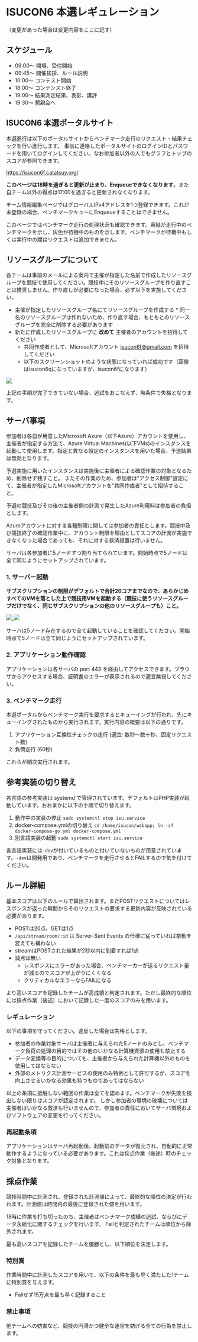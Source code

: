 # ISUCON6 本選レギュレーション

（変更があった場合は変更内容をここに記す）

## スケジュール

  * 09:00～ 開場、受付開始
  * 09:45～ 開催挨拶、ルール説明
  * 10:00～ コンテスト開始
  * 18:00～ コンテンスト終了
  * 19:00～ 結果測定結果、表彰、講評
  * 19:30～ 懇親会へ

## ISUCON6 本選ポータルサイト

本選進行は以下のポータルサイトからベンチマーク走行のリクエスト・結果チェックを行い進行します。
事前に連絡したポータルサイトのログインIDとパスワードを用いてログインしてください。なお参加者以外の人でもグラフとトップのスコアが参照できます。

https://isucon6f.catatsuy.org/

__このページは18時を過ぎると更新が止まり、Enqueueできなくなります__。また自チーム以外の得点は17:00を過ぎると更新されなくなります。

チーム情報編集ページではグローバルIPv4アドレスを1つ登録できます。これが未登録の場合、ベンチマークキューにEnqueueすることはできません。

このページではベンチマーク走行の処理状況も確認できます。黄緑が走行中のベンチマークを示し、灰色が待機中のものを示します。ベンチマークが待機中もしくは実行中の間はリクエストは追加できません。

## リソースグループについて

各チームは事前のメールによる案内で主催が指定した名前で作成したリソースグループを競技で使用してください。競技中にそのリソースグループを作り直すことは推奨しません。作り直しが必要になった場合、必ず以下を実施してください。

  *  主催が指定したリソースグループ名にてリソースグループを作成する
    * 同一名のリソースグループは作れないため、作り直す場合、もともとのリソースグループを完全に削除する必要があります
  * 新たに作成したリソースグループに **改めて** 主催者のアカウントを招待してください
    * 共同作成者として、Microsoftアカウント isucon6f@gmail.com を招待してください
    * 以下のスクリーンショットのような状態になっていれば成功です（画像はisucon6qになっていますが、isucon6fになります）

![](https://i.gyazo.com/34fe6f8dadbe42b67b8516c7dc3d33e4.png)

上記の手順が完了できていない場合、追試をおこなえず、無条件で失格となります。


## サーバ事項

参加者は各自が用意したMicrosoft Azure（以下Azure）アカウントを使用し、主催者が指定する方法で、Azure Virtual Machines(以下VMs)のインスタンスを起動して使用します。指定と異なる設定のインスタンスを用いた場合、予選結果は無効となります。

予選実施に用いたインスタンスは実施後に主催者による確認作業の対象となるため、削除せず残すこと。 またその作業のため、参加者は"アクセス制御"設定にて、主催者が指定したMicrosoftアカウントを"共同作成者"として招待すること。

予選の競技及びその後の主催者側の計測で発生したAzure利用料は参加者の負担とします。

Azureアカウントに対する各種制限に関しては参加者の責任とします。競技中及び競技終了の確認作業中に、アカウント制限を理由としてスコアの計測が実施できなくなった場合であっても、それに対する救済措置は行いません。

サーバは各参加者に5ノードずつ割り当てられています。開始時点で5ノードは全て同じようにセットアップされています。

### 1. サーバー起動

__サブスクリプションの制限がデフォルトで合計20コアまでなので、あらかじめすべてのVMを落とした上で競技用VMを起動する（競技に使うリソースグループだけでなく、同じサブスクリプションの他のリソースグループも）こと。__

<a href="https://portal.azure.com/#create/Microsoft.Template/uri/https%3A%2F%2Fisucon6final.blob.core.windows.net%2Fa226a45ec477bd793248b3af3651942f3dbb65fc%2Fazuredeploy.json" target="_blank">
  <img src="https://azuredeploy.net/deploybutton.png"/>
</a>
<a href="http://armviz.io/#/?load=https%3A%2F%2Fisucon6final.blob.core.windows.net%2Fa226a45ec477bd793248b3af3651942f3dbb65fc%2Fazuredeploy.json" target="_blank">
  <img src="https://armviz.io/visualizebutton.png"/>
</a>

サーバは5ノード存在するので全て起動していることを確認してください。開始時点で5ノードは全て同じようにセットアップされています。

### 2. アプリケーション動作確認

アプリケーションは各サーバの port 443 を経由してアクセスできます。ブラウザからアクセスする場合、証明書のエラーが表示されるので適宜無視してください。

### 3. ベンチマーク走行

本選ポータルからベンチマーク実行を要求するとキューイングが行われ、先にキューイングされたものから実行されます。実行内容の概要は以下の通りです。

1. アプリケーション互換性チェックの走行 (適宜: 数秒〜数十秒、固定リクエスト数)
2. 負荷走行 (60秒)

これらが順次実行されます。

## 参考実装の切り替え

各言語の参考実装は systemd で管理されています。デフォルトはPHP実装が起動しています。おおまかに以下の手順で切り替えます。

1. 動作中の実装の停止 `sudo systemctl stop isu.service`
2. docker-compose.ymlの切り替え `cd /home/isucon/webapp; ln -sf docker-compose-go.yml docker-compose.yml`
3. 別言語実装の起動 `sudo systemctl start isu.service`

各言語実装には`-dev`が付いているものと付いていないものが用意されています。`-dev`は開発用であり、ベンチマークを走行させるとFAILするので気を付けてください。

## ルール詳細

基本スコアは以下のルールで算出されます。またPOSTリクエストについてはレスポンスが返った瞬間からそのリクエストの要求する更新内容が反映されている必要があります。

  * POSTは20点、GETは1点
  * `/api/stream/room/:id` は Server-Sent Events の仕様に従っていれば挙動を変えても構わない
  * streamはPOSTされた結果が2秒以内に到着すれば1点
  * 減点は無い
    * レスポンスにエラーがあった場合、ベンチマーカーが送るリクエスト量が減るのでスコアが上がりにくくなる
    * クリティカルなエラーならFAILになる

より高いスコアを記録したチームが高成績と判定されます。ただし最終的な順位には採点作業（後述）において記録した一度のスコアのみを用います。

### レギュレーション

以下の事項を守ってください。違反した場合は失格とします。

  * 参加者の作業対象サーバは主催者に与えられた5ノードのみとし、ベンチマーク負荷の処理の目的ではその他のいかなる計算機資源の使用も禁止する
  * データ変換等の目的についても、主催者から与えられた計算機以外のものを使用してはならない
  * 外部のメトリクス計測サービスの使用のみ特例として許可するが、スコアを向上させるいかなる効果も持つものであってはならない

以上の条項に抵触しない範囲の作業は全てを認めます。ベンチマークが失敗を検出しない限りはスコアが認定されます。
しかし参加者の環境の破壊については主催者はいかなる救済も行いませんので、参加者の責任においてサーバ環境およびソフトウェアの変更を行ってください。

### 再起動条項

アプリケーションはサーバ再起動後、起動前のデータが復元され、自動的に正常動作するようになっている必要があります。これは採点作業（後述）時のチェック対象となります。

## 採点作業

競技時間中に計測され、登録された計測値によって、最終的な順位の決定が行われます。計測値は時間内の最後に登録された値を用います。

18時に作業を打ち切ったのち、主催者はベンチマーク成績の追試、ならびにデータ永続化に関するチェックを行います。
Failと判定されたチームは順位から除外されます。

最も高いスコアを記録したチームを優勝とし、以下順位を決定します。

### 特別賞

作業時間中に計測したスコアを用いて、以下の条件を最も早く満たした1チームに特別賞を与えます。

* Failせず15万点を最も早く記録すること

### 禁止事項

他チームへの妨害など、競技の円滑かつ健全な運営を妨げる全ての行為を禁止します。

